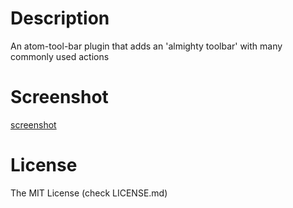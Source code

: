 # Description

An atom-tool-bar plugin that adds an 'almighty toolbar' with many commonly used actions

# Screenshot

[screenshot](./screenshot.png)

# License

The MIT License (check LICENSE.md)
